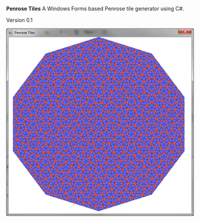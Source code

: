 **Penrose Tiles**
A Windows Forms based Penrose tile generator using C#.

Version 0.1

![Penrose Tiles Gen 8](Home_PenroseTilesMain.png)